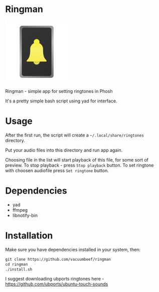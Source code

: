 # Ringman


<img src="https://github.com/vacuumbeef/ringman/blob/main/ringman.png?raw=true" width="200" />

Ringman - simple app for setting ringtones in Phosh

It's a pretty simple bash script using yad for interface.

# Usage
After the first run, the script will create a `~/.local/share/ringtones` directory.

Put your audio files into this directory and run app again.

Choosing file in the list will start playback of this file, for some sort of preview. To stop playback - press `Stop playback` button. To set ringtone with choosen audiofile press `Set ringtone` button.

# Dependencies
- yad
- ffmpeg
- libnotify-bin

# Installation
Make sure you have dependencies installed in your system, then:

```
git clone https://github.com/vacuumbeef/ringman
cd ringman
./install.sh
```

I suggest downloading ubports ringtones here - https://github.com/ubports/ubuntu-touch-sounds
